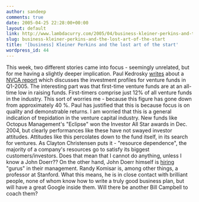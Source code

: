```yaml
---
author: sandeep
comments: true
date: 2005-04-25 22:28:00+00:00
layout: default
link: http://www.lambdacurry.com/2005/04/business-kleiner-perkins-and-the-lost-art-of-the-start/
slug: business-kleiner-perkins-and-the-lost-art-of-the-start
title: '[business] Kleiner Perkins and the lost art of the start'
wordpress_id: 44
---
```


This week, two different stories came into focus - seemingly unrelated, but for me having a slightly deeper implication.
Paul Kedrosky [writes](http://paul.kedrosky.com/archives/001236.html) about a [NVCA report](http://www.nvca.org/pdf/FundraisingQ105PressRelease.pdf) which discusses the investment profiles for venture funds in Q1-2005. The interesting part was that first-time venture funds are at an all-time low in raising funds. First-timers comprise just 12% of all venture funds in the industry.
This sort of worries me - because this figure has gone down from approximately 40 %. Paul has justified that this is because focus is on quality and demonstrable returns. I am worried that this is a general indication of trepidation in the venture capital industry. New funds like Octopus Management's "Eclipse" won the Investor All Star awards in Dec. 2004, but clearly performances like these have not swayed investor attitudes.
Attitudes like this percolates down to the fund itself, in its search for ventures. As Clayton Christensen puts it - "resource dependence", the majority of a company's resources go to satisfy its biggest customers/investors. Does that mean that I cannot do anything, unless I know a John Doerr??
On the other hand, John Doerr himself is [hiring](http://news.yahoo.com/news?tmpl=story&u=/sv/20050421/tc_siliconvalley/_www11451824_1) "gurus" in their management.  Randy Komisar is, among other things, a professor at Stanford. What this means, he is in close contact with brilliant people, none of whom know how to write a truly good business plan, but will have a great Google inside them. Will there be another Bill Campbell to coach them?
